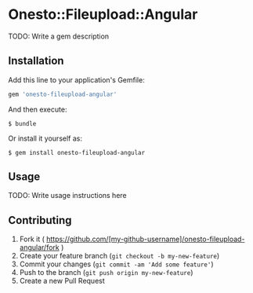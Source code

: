 # Onesto::Fileupload::Angular

TODO: Write a gem description

## Installation

Add this line to your application's Gemfile:

```ruby
gem 'onesto-fileupload-angular'
```

And then execute:

    $ bundle

Or install it yourself as:

    $ gem install onesto-fileupload-angular

## Usage

TODO: Write usage instructions here

## Contributing

1. Fork it ( https://github.com/[my-github-username]/onesto-fileupload-angular/fork )
2. Create your feature branch (`git checkout -b my-new-feature`)
3. Commit your changes (`git commit -am 'Add some feature'`)
4. Push to the branch (`git push origin my-new-feature`)
5. Create a new Pull Request
